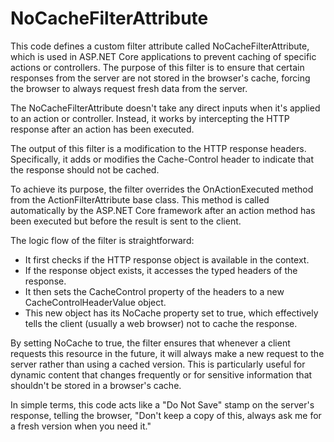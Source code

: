 # NoCacheFilterAttribute

This code defines a custom filter attribute called NoCacheFilterAttribute, which is used in ASP.NET Core applications to prevent caching of specific actions or controllers. The purpose of this filter is to ensure that certain responses from the server are not stored in the browser's cache, forcing the browser to always request fresh data from the server.

The NoCacheFilterAttribute doesn't take any direct inputs when it's applied to an action or controller. Instead, it works by intercepting the HTTP response after an action has been executed.

The output of this filter is a modification to the HTTP response headers. Specifically, it adds or modifies the Cache-Control header to indicate that the response should not be cached.

To achieve its purpose, the filter overrides the OnActionExecuted method from the ActionFilterAttribute base class. This method is called automatically by the ASP.NET Core framework after an action method has been executed but before the result is sent to the client.

The logic flow of the filter is straightforward:

- It first checks if the HTTP response object is available in the context.
- If the response object exists, it accesses the typed headers of the response.
- It then sets the CacheControl property of the headers to a new CacheControlHeaderValue object.
- This new object has its NoCache property set to true, which effectively tells the client (usually a web browser) not to cache the response.

By setting NoCache to true, the filter ensures that whenever a client requests this resource in the future, it will always make a new request to the server rather than using a cached version. This is particularly useful for dynamic content that changes frequently or for sensitive information that shouldn't be stored in a browser's cache.

In simple terms, this code acts like a "Do Not Save" stamp on the server's response, telling the browser, "Don't keep a copy of this, always ask me for a fresh version when you need it."